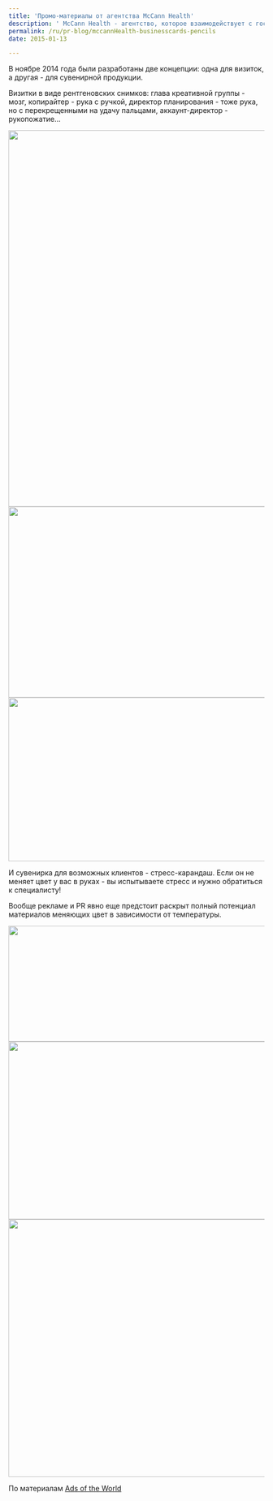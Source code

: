 ```yaml
---
title: 'Промо-материалы от агентства McCann Health'
description: ' McCann Health - агентство, которое взаимодействует с государственными и общественными организациями в области здравоохранения, и ведет процесс коммуникации с потребителями и пациентами для многих клиентов. Специфика области деятельности диктует и форму промо-материалов, которые агентство распространяет'
permalink: /ru/pr-blog/mccannHealth-businesscards-pencils
date: 2015-01-13

---
```


В ноябре 2014 года были разработаны две концепции: одна для визиток, а другая - для сувенирной продукции.

Визитки в виде рентгеновских снимков: глава креативной группы - мозг, копирайтер - рука с ручкой, директор планирования - тоже рука, но с перекрещенными на удачу пальцами, аккаунт-директор - рукопожатие...

<img src="{{ site.assets }}/upload/mccanncard.jpg" alt="" class="post__img" width="580" height="741">

<img src="{{ site.assets }}/upload/mcanncard2.jpg" alt="" class="post__img" width="580" height="376">

<img src="{{ site.assets }}/upload/mccanncard3.jpg" alt="" class="post__img" width="580" height="322">

И сувенирка для возможных клиентов - стресс-карандаш. Если он не меняет цвет у вас в руках - вы испытываете стресс и нужно обратиться к специалисту!

Вообще рекламе и PR явно еще предстоит раскрыт полный потенциал материалов меняющих цвет в зависимости от температуры.

<img src="{{ site.assets }}/upload/pencil.jpg" alt="" class="post__img" width="580" height="228">

<img src="{{ site.assets }}/upload/pencil1.jpg" alt="" class="post__img" width="580" height="350">

<img src="{{ site.assets }}/upload/pencil2.jpg" alt="" class="post__img" width="580" height="507">

По материалам <a href="http://adsoftheworld.com/media/dm/mccann_health_stress_test_pencils">Ads of the World</a>

